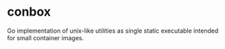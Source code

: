 # conbox
Go implementation of unix-like utilities as single static executable intended for small container images.
